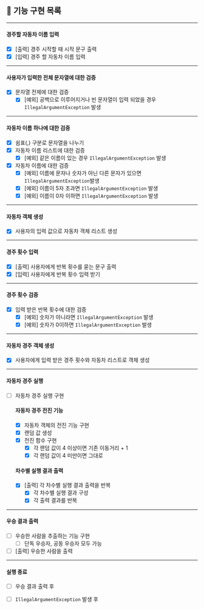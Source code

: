 ## 🚀 기능 구현 목록

- - -

#### 경주할 자동차 이름 입력

- [X] [출력] 경주 시작할 때 시작 문구 출력
- [X] [입력] 경주 할 자동차 이름 입력

- - -

#### 사용자가 입력한 전체 문자열에 대한 검증

- [X] 문자열 전체에 대한 검증
    - [X] [예외] 공백으로 이루어지거나 빈 문자열이 입력 되었을 경우 `IllegalArgumentException` 발생

- - -

#### 자동차 이름 하나에 대한 검증

- [X] 쉼표(,) 구분로 문자열을 나누기
- [x] 자동차 이름 리스트에 대한 검증
    - [X] [예외] 같은 이름이 있는 경우 `IllegalArgumentException` 발생
- [X] 자동차 이름에 대한 검증
    - [X] [예외] 이름에 문자나 숫자가 아닌 다른 문자가 있으면 `IllegalArgumentException`발생
    - [X] [예외] 이름이 5자 초과면 `IllegalArgumentException` 발생
    - [X] [예외] 이름이 0자 이하면 `IllegalArgumentException` 발생

- - -

#### 자동차 객체 생성

- [X] 사용자의 입력 값으로 자동차 객체 리스트 생성

- - -

#### 경주 횟수 입력

- [X] [출력] 사용자에게 반복 횟수를 묻는 문구 출력
- [X] [입력] 사용자에게 반복 횟수 입력 받기

- - -

#### 경주 횟수 검증

- [X] 입력 받은 반복 횟수에 대한 검증
    - [X] [예외] 숫자가 아니라면 `IllegalArgumentException` 발생
    - [X] [예외] 숫자가 0이하면 `IllegalArgumentException` 발생

- - -

#### 자동차 경주 객체 생성

- [X] 사용자에게 입력 받은 경주 횟수와 자동차 리스트로 객체 생성

- - -

#### 자동차 경주 실행

- [ ] 자동차 경주 실행 구현
  #### 자동차 경주 전진 기능
    - [X] 자동차 객체의 전진 기능 구현
    - [X] 랜덤 값 생성
    - [X] 전진 함수 구현
        - [X] 각 랜덤 값이 4 이상이면 기존 이동거리 + 1
        - [X] 각 랜덤 값이 4 미만이면 그대로
  #### 차수별 실행 결과 출력
    - [X] [출력] 각 차수별 실행 결과 출력을 반복
        - [X] 각 차수별 실행 결과 구성
        - [X] 각 출력 결과를 반복

- - -

#### 우승 결과 출력

- [ ] 우승한 사람을 추출하는 기능 구현
    - [ ] 단독 우승자, 공동 우승자 모두 가능
- [ ] [출력] 우승한 사람을 출력

- - -

#### 실행 종료

- [ ] 우승 결과 출력 후
- [ ] `IllegalArgumentException` 발생 후

